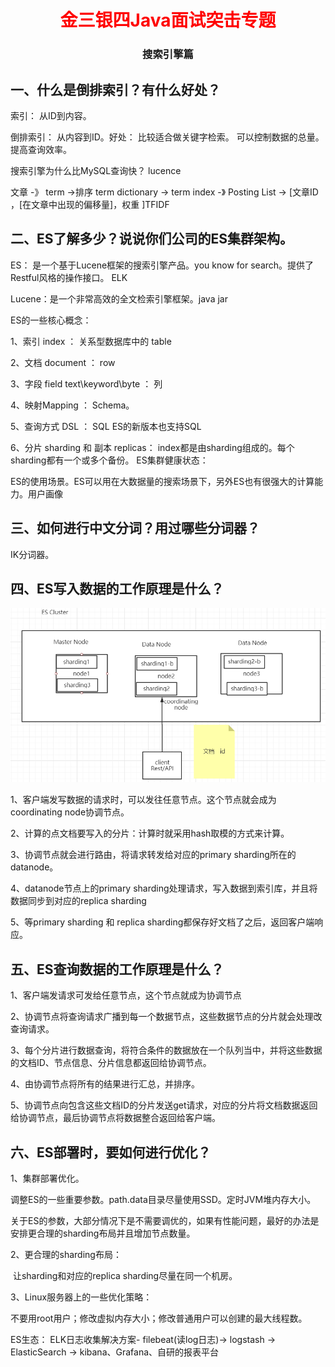 <center><h1><font color="red">
    金三银四Java面试突击专题
</font></h1>
<h3>
    搜索引擎篇
    </h3>
    
</center>

## 一、什么是倒排索引？有什么好处？

索引： 从ID到内容。

倒排索引： 从内容到ID。好处： 比较适合做关键字检索。 可以控制数据的总量。提高查询效率。

搜索引擎为什么比MySQL查询快？ lucence

文章 -》 term ->排序 term dictionary  -> term index -》 Posting List -> [文章ID ，[在文章中出现的偏移量]，权重 ]TFIDF



## 二、ES了解多少？说说你们公司的ES集群架构。

ES： 是一个基于Lucene框架的搜索引擎产品。you know for search。提供了Restful风格的操作接口。 ELK 

Lucene：是一个非常高效的全文检索引擎框架。java jar

ES的一些核心概念：

1、索引 index ：   关系型数据库中的 table

2、文档 document ： row

3、字段 field   text\keyword\byte ： 列

4、映射Mapping ： Schema。

5、查询方式  DSL  ：  SQL  ES的新版本也支持SQL

6、分片 sharding  和 副本 replicas： index都是由sharding组成的。每个sharding都有一个或多个备份。  ES集群健康状态：

ES的使用场景。ES可以用在大数据量的搜索场景下，另外ES也有很强大的计算能力。用户画像



## 三、如何进行中文分词？用过哪些分词器？

IK分词器。



## 四、ES写入数据的工作原理是什么？

![1616577461976](img/1616577461976.png)

1、客户端发写数据的请求时，可以发往任意节点。这个节点就会成为coordinating node协调节点。

2、计算的点文档要写入的分片：计算时就采用hash取模的方式来计算。

3、协调节点就会进行路由，将请求转发给对应的primary sharding所在的datanode。

4、datanode节点上的primary sharding处理请求，写入数据到索引库，并且将数据同步到对应的replica sharding

5、等primary sharding 和 replica sharding都保存好文档了之后，返回客户端响应。

## 五、ES查询数据的工作原理是什么？

1、客户端发请求可发给任意节点，这个节点就成为协调节点

2、协调节点将查询请求广播到每一个数据节点，这些数据节点的分片就会处理改查询请求。

3、每个分片进行数据查询，将符合条件的数据放在一个队列当中，并将这些数据的文档ID、节点信息、分片信息都返回给协调节点。

4、由协调节点将所有的结果进行汇总，并排序。

5、协调节点向包含这些文档ID的分片发送get请求，对应的分片将文档数据返回给协调节点，最后协调节点将数据整合返回给客户端。



## 六、ES部署时，要如何进行优化？

1、集群部署优化。

​	调整ES的一些重要参数。path.data目录尽量使用SSD。定时JVM堆内存大小。

​	关于ES的参数，大部分情况下是不需要调优的，如果有性能问题，最好的办法是安排更合理的sharding布局并且增加节点数量。

2、更合理的sharding布局：

​	让sharding和对应的replica sharding尽量在同一个机房。

3、Linux服务器上的一些优化策略：

​	不要用root用户；修改虚拟内存大小；修改普通用户可以创建的最大线程数。

ES生态：  ELK日志收集解决方案-  filebeat(读log日志)-> logstash -> ElasticSearch -> kibana、Grafana、自研的报表平台



